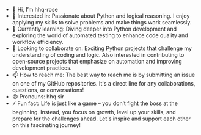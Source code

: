 - 👋 Hi, I’m hhq-rose
- 👀 Interested in: Passionate about Python and logical reasoning. I enjoy applying my skills to solve problems and make things work seamlessly.
- 🌱 Currently learning: Diving deeper into Python development and exploring the world of automated testing to enhance code quality and workflow efficiency.
- 💞️ Looking to collaborate on: Exciting Python projects that challenge my understanding of coding and logic. Also interested in contributing to open-source projects that emphasize on automation and improving development practices.
- 📫 How to reach me: The best way to reach me is by submitting an issue on one of my GitHub repositories. It's a direct line for any collaborations, questions, or conversations!
- 😄 Pronouns: hhq sir
- ⚡ Fun fact: Life is just like a game – you don’t fight the boss at the beginning. Instead, you focus on growth, level up your skills, and prepare for the challenges ahead. Let's inspire and support each other on this fascinating journey!

<!---
hhq-rose/hhq-rose is a ✨ special ✨ repository because its `README.md` (this file) appears on your GitHub profile.
You can click the Preview link to take a look at your changes.
--->
